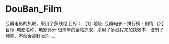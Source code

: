 # DouBan_Film
豆瓣电影的抓取，采用了多线程
目标：
【1】地址: 豆瓣电影 - 排行榜 - 剧情
【2】目标: 电影名称、电影评分
很简单的全站抓取，采用了多线程来加快效率，控制了频率，不然会被封ip的。。。

